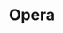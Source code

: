 ---
blog: https://blogs.opera.com/
facebook: https://facebook.com/opera
font:
  name: Basis Grotesque
  url: https://www.colophon-foundry.org/typefaces/basis-grotesque/
github: operasoftware
guide: http://brand.opera.com/brandbook/identity-guidelines
guide-alt: http://www.operasoftware.com/press/resources/opera-for-computers
logohandle: opera
sort: opera
title: Opera
twitter: opera
website: https://www.opera.com/
wikipedia: https://en.wikipedia.org/wiki/Opera_(web_browser)
---
